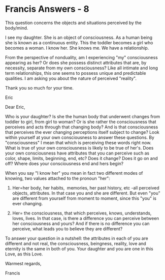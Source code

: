 # Francis Answers - 8

This question concerns the objects and situations perceived by the body/mind.&nbsp;
 
I see my daughter. She is an object of consciousness. As a human being she is known as a continuous entity. This the toddler becomes a girl who becomes a woman. I know her. She knows me. We have a relationship.&nbsp;

From the perspective of nonduality, am I experiencing &quot;my&quot; consciousness appearing as her? Or does she possess distinct attributes that are, by necessity, separate from my own consciousness? Like all intimate and long term relationships, this one seems to possess unique and predictable qualities. I am asking you about the nature of perceived &quot;reality&quot;.

  

Thank you so much for your time.&nbsp;

Eric

  

Dear Eric,

  

Who is your daughter? Is she the human body that underwent changes from toddler to girl, from girl to woman? Or is she rather the consciousness that perceives and acts through that changing body? And is that consciousness that perceives the ever changing perceptions itself subject to change? Look within yourself at your own consciousness to answer these questions. By &quot;consciousness&quot; I mean that which is perceiving these words right now. What is true of your own consciousness is likely to be true of her's. Does your own consciousness have attributes that you can perceive such as color, shape, limits, beginning, end, etc? Does it change? Does it go on and off? Where does your consciousness end and hers begin?

  

When you say &quot;I know her&quot; you mean in fact two different modes of knowing, two values attached to the pronoun &quot;her&quot;:

1. Her=her body, her habits,&nbsp; memories, her past history, etc -all perceived objects, attributes. In that case you and she are different. But even &quot;you&quot; are different from yourself from moment to moment, since this &quot;you&quot; is ever changing.

2. Her= the consciousness, that which perceives, knows, understands, loves, lives. In that case, is there a difference you can perceive between her consciousness and yours? And if there is no difference you can perceive, what leads you to believe they are different?

  

To answer your question in a nutshell: the attributes in each of you are different and not real, the consciousness, beingness, reality, love and eternity is the same in both of you. Your daughter and you are one in this&nbsp; Love, as this Love.

  

Warmest regards,

Francis

  

